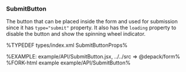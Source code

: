 ### **SubmitButton**

The button that can be placed inside the form and used for submission since it has `type="submit"` property. It also has the `loading` property to disable the button and show the spinning wheel indicator.

%TYPEDEF types/index.xml SubmitButtonProps%

%EXAMPLE: example/API/SubmitButton.jsx, ../../src => @depack/form%
%FORK-html example example/API/SubmitButton%
